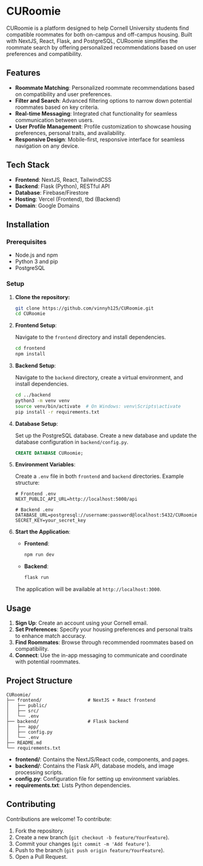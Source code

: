 # CURoomie

CURoomie is a platform designed to help Cornell University students find compatible roommates for both on-campus and off-campus housing. Built with NextJS, React, Flask, and PostgreSQL, CURoomie simplifies the roommate search by offering personalized recommendations based on user preferences and compatibility.

## Features

- **Roommate Matching**: Personalized roommate recommendations based on compatibility and user preferences.
- **Filter and Search**: Advanced filtering options to narrow down potential roommates based on key criteria.
- **Real-time Messaging**: Integrated chat functionality for seamless communication between users.
- **User Profile Management**: Profile customization to showcase housing preferences, personal traits, and availability.
- **Responsive Design**: Mobile-first, responsive interface for seamless navigation on any device.

## Tech Stack

- **Frontend**: NextJS, React, TailwindCSS
- **Backend**: Flask (Python), RESTful API
- **Database**: Firebase/Firestore
- **Hosting**: Vercel (Frontend), tbd (Backend)
- **Domain**: Google Domains

## Installation

### Prerequisites

- Node.js and npm
- Python 3 and pip
- PostgreSQL

### Setup

1. **Clone the repository:**

   ```bash
   git clone https://github.com/vinnyh125/CURoomie.git
   cd CURoomie
   ```

2. **Frontend Setup**:

   Navigate to the `frontend` directory and install dependencies.

   ```bash
   cd frontend
   npm install
   ```

3. **Backend Setup**:

   Navigate to the `backend` directory, create a virtual environment, and install dependencies.

   ```bash
   cd ../backend
   python3 -m venv venv
   source venv/bin/activate  # On Windows: venv\Scripts\activate
   pip install -r requirements.txt
   ```

4. **Database Setup**:

   Set up the PostgreSQL database. Create a new database and update the database configuration in `backend/config.py`.

   ```sql
   CREATE DATABASE CURoomie;
   ```

5. **Environment Variables**:

   Create a `.env` file in both `frontend` and `backend` directories. Example structure:

   ```env
   # Frontend .env
   NEXT_PUBLIC_API_URL=http://localhost:5000/api

   # Backend .env
   DATABASE_URL=postgresql://username:password@localhost:5432/CURoomie
   SECRET_KEY=your_secret_key
   ```

6. **Start the Application**:

   - **Frontend**:

     ```bash
     npm run dev
     ```

   - **Backend**:

     ```bash
     flask run
     ```

   The application will be available at `http://localhost:3000`.

## Usage

1. **Sign Up**: Create an account using your Cornell email.
2. **Set Preferences**: Specify your housing preferences and personal traits to enhance match accuracy.
3. **Find Roommates**: Browse through recommended roommates based on compatibility.
4. **Connect**: Use the in-app messaging to communicate and coordinate with potential roommates.

## Project Structure

```plaintext
CURoomie/
├── frontend/                 # NextJS + React frontend
│   ├── public/
│   ├── src/
│   └── .env
├── backend/                  # Flask backend
│   ├── app/
│   ├── config.py
│   └── .env
├── README.md
└── requirements.txt
```

- **frontend/**: Contains the NextJS/React code, components, and pages.
- **backend/**: Contains the Flask API, database models, and image processing scripts.
- **config.py**: Configuration file for setting up environment variables.
- **requirements.txt**: Lists Python dependencies.

## Contributing

Contributions are welcome! To contribute:

1. Fork the repository.
2. Create a new branch (`git checkout -b feature/YourFeature`).
3. Commit your changes (`git commit -m 'Add feature'`).
4. Push to the branch (`git push origin feature/YourFeature`).
5. Open a Pull Request.
